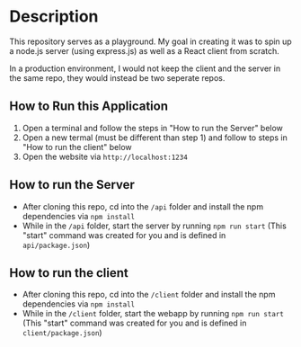 # Description

This repository serves as a playground. My goal in creating it was to spin up a node.js server (using express.js) as well as a React client from scratch.

In a production environment, I would not keep the client and the server in the same repo, they would instead be two seperate repos.

## How to Run this Application
  1. Open a terminal and follow the steps in "How to run the Server" below
  2. Open a new termal (must be different than step 1) and follow to steps in "How to run the client" below
  3. Open the website via `http://localhost:1234`

## How to run the Server
  * After cloning this repo, cd into the `/api` folder and install the npm dependencies via `npm install`
  * While in the `/api` folder, start the server by running `npm run start` (This "start" command was created for you and is defined in `api/package.json`)

## How to run the client
  * After cloning this repo, cd into the `/client` folder and install the npm dependencies via `npm install`
  * While in the `/client` folder, start the webapp by running `npm run start` (This "start" command was created for you and is defined in `client/package.json`)
